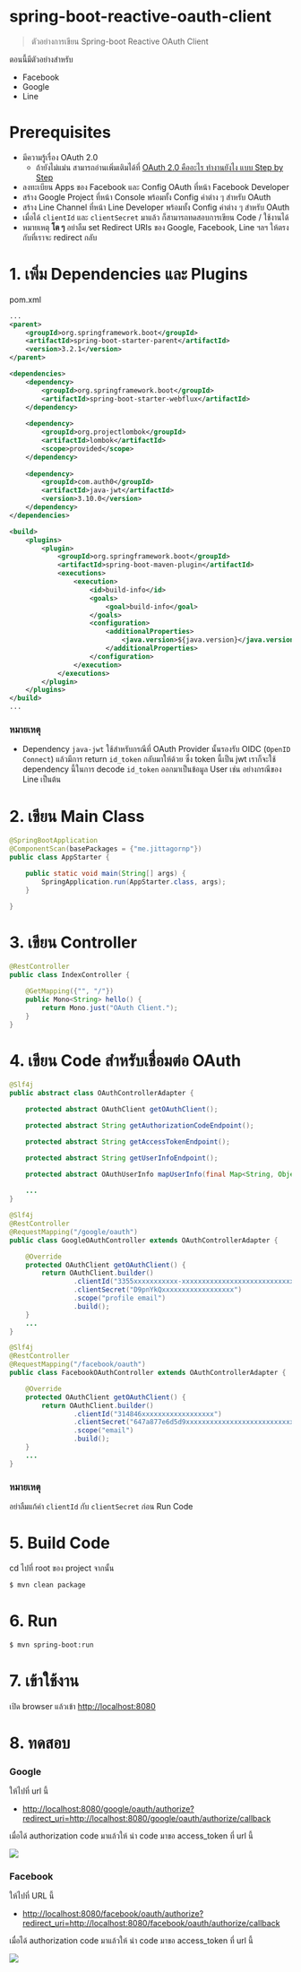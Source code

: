 # spring-boot-reactive-oauth-client

> ตัวอย่างการเขียน Spring-boot Reactive OAuth Client 

ตอนนี้มีตัวอย่างสำหรับ

- Facebook
- Google 
- Line 

# Prerequisites

- มีความรู้เรื่อง OAuth 2.0 
    - ถ้ายังไม่แม่น สามารถอ่านเพิ่มเติมได้ที่ [OAuth 2.0 คืออะไร ทำงานยังไง แบบ Step by Step](https://docs.google.com/presentation/d/1GefptamJEHczcnkNo1Gjsv2DFO2ctFjGvc7AYEf35Gg/edit?usp=sharing)
- ลงทะเบียน Apps ของ Facebook และ Config OAuth ที่หน้า Facebook Developer
- สร้าง Google Project ที่หน้า Console พร้อมทั้ง Config ค่าต่าง ๆ สำหรับ OAuth
- สร้าง Line Channel ที่หน้า Line Developer พร้อมทั้ง Config ค่าต่าง ๆ สำหรับ OAuth 
- เมื่อได้ `clientId` และ `clientSecret` มาแล้ว ก็สามารถทดสอบการเขียน Code / ใช้งานได้ 
- หมายเหตุ **โต ๆ** อย่าลืม set Redirect URIs ของ Google, Facebook, Line ฯลฯ ให้ตรงกับที่เราจะ redirect กลับ 

# 1. เพิ่ม Dependencies และ Plugins 

pom.xml 
``` xml
...
<parent>
    <groupId>org.springframework.boot</groupId>
    <artifactId>spring-boot-starter-parent</artifactId>
    <version>3.2.1</version>
</parent>

<dependencies>
    <dependency>
        <groupId>org.springframework.boot</groupId>
        <artifactId>spring-boot-starter-webflux</artifactId>
    </dependency>
    
    <dependency>
        <groupId>org.projectlombok</groupId>
        <artifactId>lombok</artifactId>
        <scope>provided</scope>
    </dependency>
    
    <dependency>
        <groupId>com.auth0</groupId>
        <artifactId>java-jwt</artifactId>
        <version>3.10.0</version>
    </dependency>
</dependencies>

<build>
    <plugins>
        <plugin>
            <groupId>org.springframework.boot</groupId>
            <artifactId>spring-boot-maven-plugin</artifactId>
            <executions>        
                <execution>            
                    <id>build-info</id>            
                    <goals>                
                        <goal>build-info</goal>            
                    </goals>        
                    <configuration>                
                        <additionalProperties>                    
                            <java.version>${java.version}</java.version>                                   
                        </additionalProperties>            
                    </configuration>        
                </execution>    
            </executions>
        </plugin>
    </plugins>
</build>
...
```

### หมายเหตุ

- Dependency `java-jwt` ใช้สำหรับกรณีที่ OAuth Provider นั้นรองรับ OIDC (`OpenID Connect`) แล้วมีการ return `id_token` กลับมาให้ด้วย ซึ่ง token นี้เป็น jwt เราก็จะใช้ dependency นี้ในการ decode `id_token`  ออกมาเป็นข้อมูล User เช่น อย่างกรณีของ Line เป็นต้น 

# 2. เขียน Main Class 

``` java
@SpringBootApplication
@ComponentScan(basePackages = {"me.jittagornp"})
public class AppStarter {

    public static void main(String[] args) {
        SpringApplication.run(AppStarter.class, args);
    }

}
```

# 3. เขียน Controller
``` java
@RestController
public class IndexController {

    @GetMapping({"", "/"})
    public Mono<String> hello() {
        return Mono.just("OAuth Client.");
    }
}
```

# 4. เขียน Code สำหรับเชื่อมต่อ OAuth 
```java
@Slf4j
public abstract class OAuthControllerAdapter {

    protected abstract OAuthClient getOAuthClient();

    protected abstract String getAuthorizationCodeEndpoint();

    protected abstract String getAccessTokenEndpoint();

    protected abstract String getUserInfoEndpoint();

    protected abstract OAuthUserInfo mapUserInfo(final Map<String, Object> userInfo);
    
    ...
}

@Slf4j
@RestController
@RequestMapping("/google/oauth")
public class GoogleOAuthController extends OAuthControllerAdapter {

    @Override
    protected OAuthClient getOAuthClient() {
        return OAuthClient.builder()
                .clientId("3355xxxxxxxxxxx-xxxxxxxxxxxxxxxxxxxxxxxxxxxx.apps.googleusercontent.com")
                .clientSecret("D9pnYkQxxxxxxxxxxxxxxxxxx")
                .scope("profile email")
                .build();
    }
    ...
}

@Slf4j
@RestController
@RequestMapping("/facebook/oauth")
public class FacebookOAuthController extends OAuthControllerAdapter {

    @Override
    protected OAuthClient getOAuthClient() {
        return OAuthClient.builder()
                .clientId("314846xxxxxxxxxxxxxxxxxx")
                .clientSecret("647a877e6d5d9xxxxxxxxxxxxxxxxxxxxxxxxxxxxxxxxxxxx")
                .scope("email")
                .build();
    }
    ...
}    
```

### หมายเหตุ 

อย่าลืมแก้ค่า `clientId` กับ `clientSecret` ก่อน Run Code 

# 5. Build Code
cd ไปที่ root ของ project จากนั้น  
``` sh
$ mvn clean package
```

# 6. Run 
``` sh 
$ mvn spring-boot:run
```

# 7. เข้าใช้งาน

เปิด browser แล้วเข้า [http://localhost:8080](http://localhost:8080)

# 8. ทดสอบ


### Google 

ให้ไปที่ url นี้

- [http://localhost:8080/google/oauth/authorize?redirect_uri=http://localhost:8080/google/oauth/authorize/callback](http://localhost:8080/google/oauth/authorize?redirect_uri=http://localhost:8080/google/oauth/authorize/callback)

เมื่อได้ authorization code มาแล้วให้ นำ code มาขอ access_token ที่ url นี้ 

![](oauth-google.png)

### Facebook

ให้ไปที่ URL นี้ 
- [http://localhost:8080/facebook/oauth/authorize?redirect_uri=http://localhost:8080/facebook/oauth/authorize/callback](http://localhost:8080/facebook/oauth/authorize?redirect_uri=http://localhost:8080/facebook/oauth/authorize/callback)

เมื่อได้ authorization code มาแล้วให้ นำ code มาขอ access_token ที่ url นี้ 

![](oauth-facebook.png)

